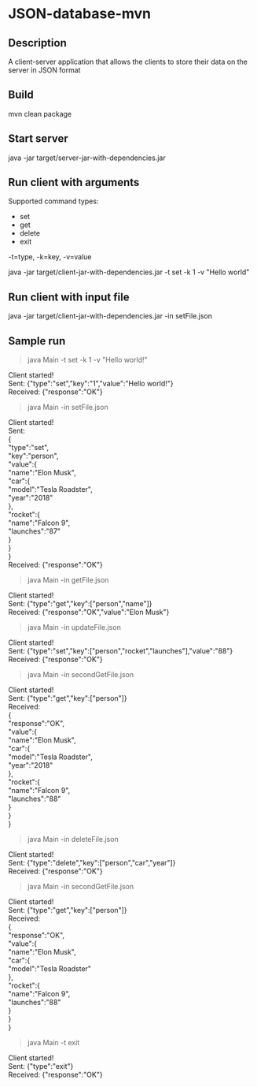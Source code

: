 # JSON-database-mvn

## Description
A client-server application that allows the clients to store their data on the server in JSON format

## Build
mvn clean package

## Start server
java -jar target/server-jar-with-dependencies.jar

## Run client with arguments
Supported command types:
- set
- get
- delete
- exit

-t=type, -k=key, -v=value

java -jar target/client-jar-with-dependencies.jar -t set -k 1 -v "Hello world"

## Run client with input file

java -jar target/client-jar-with-dependencies.jar -in setFile.json

## Sample run

> java Main -t set -k 1 -v "Hello world!" 

Client started!\
Sent: {"type":"set","key":"1","value":"Hello world!"}\
Received: {"response":"OK"}

> java Main -in setFile.json 

Client started!\
Sent:\
{\
   "type":"set",\
   "key":"person",\
   "value":{\
      "name":"Elon Musk",\
      "car":{\
         "model":"Tesla Roadster",\
         "year":"2018"\
      },\
      "rocket":{\
         "name":"Falcon 9",\
         "launches":"87"\
      }\
   }\
}\
Received: {"response":"OK"}

> java Main -in getFile.json

Client started!\
Sent: {"type":"get","key":["person","name"]}\
Received: {"response":"OK","value":"Elon Musk"}

> java Main -in updateFile.json

Client started!\
Sent: {"type":"set","key":["person","rocket","launches"],"value":"88"}\
Received: {"response":"OK"}

> java Main -in secondGetFile.json

Client started!\
Sent: {"type":"get","key":["person"]}\
Received:\
{\
   "response":"OK",\
   "value":{\
      "name":"Elon Musk",\
      "car":{\
         "model":"Tesla Roadster",\
         "year":"2018"\
      },\
      "rocket":{\
         "name":"Falcon 9",\
         "launches":"88"\
      }\
   }\
}

> java Main -in deleteFile.json

Client started!\
Sent: {"type":"delete","key":["person","car","year"]}\
Received: {"response":"OK"}

> java Main -in secondGetFile.json

Client started!\
Sent: {"type":"get","key":["person"]}\
Received:\
{\
   "response":"OK",\
   "value":{\
      "name":"Elon Musk",\
      "car":{\
         "model":"Tesla Roadster"\
      },\
      "rocket":{\
         "name":"Falcon 9",\
         "launches":"88"\
      }\
   }\
}

> java Main -t exit

Client started!\
Sent: {"type":"exit"}\
Received: {"response":"OK"}
